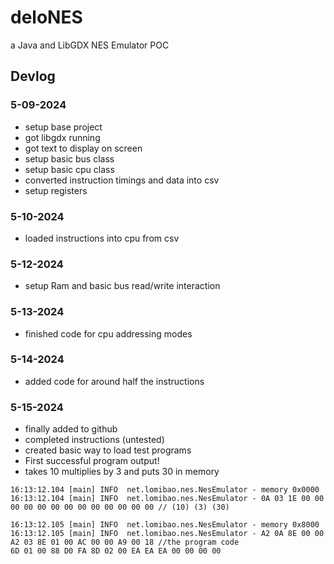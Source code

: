 # deloNES
a Java and LibGDX NES Emulator POC


## Devlog
### 5-09-2024
- setup base project
- got libgdx running
- got text to display on screen
- setup basic bus class
- setup basic cpu class
- converted instruction timings and data into csv
- setup registers
### 5-10-2024
- loaded instructions into cpu from csv
### 5-12-2024
- setup Ram and basic bus read/write interaction
### 5-13-2024
- finished code for cpu addressing modes
### 5-14-2024
- added code for around half the instructions
### 5-15-2024
- finally added to github
- completed instructions (untested)
- created basic way to load test programs
- First successful program output!
- takes 10 multiplies by 3 and puts 30 in memory
``` 
16:13:12.104 [main] INFO  net.lomibao.nes.NesEmulator - memory 0x0000
16:13:12.104 [main] INFO  net.lomibao.nes.NesEmulator - 0A 03 1E 00 00 00 00 00 00 00 00 00 00 00 00 00 // (10) (3) (30) 

16:13:12.105 [main] INFO  net.lomibao.nes.NesEmulator - memory 0x8000
16:13:12.105 [main] INFO  net.lomibao.nes.NesEmulator - A2 0A 8E 00 00 A2 03 8E 01 00 AC 00 00 A9 00 18 //the program code 
6D 01 00 88 D0 FA 8D 02 00 EA EA EA 00 00 00 00 
```
